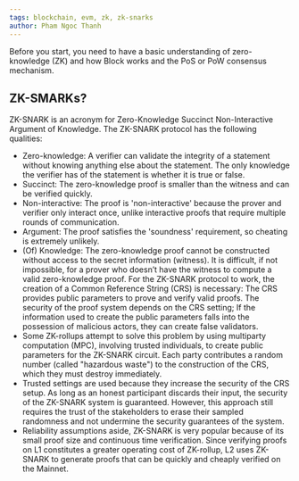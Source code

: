 ```yaml
---
tags: blockchain, evm, zk, zk-snarks
author: Pham Ngoc Thanh
---
```


Before you start, you need to have a basic understanding of zero-knowledge (ZK) and how Block works and the PoS or PoW consensus mechanism.

## ZK-SMARKs?

ZK-SNARK is an acronym for Zero-Knowledge Succinct Non-Interactive Argument of Knowledge. The ZK-SNARK protocol has the following qualities:
- Zero-knowledge: A verifier can validate the integrity of a statement without knowing anything else about the statement. The only knowledge the verifier has of the statement is whether it is true or false.
- Succinct: The zero-knowledge proof is smaller than the witness and can be verified quickly.
- Non-interactive: The proof is 'non-interactive' because the prover and verifier only interact once, unlike interactive proofs that require multiple rounds of communication.
- Argument: The proof satisfies the 'soundness' requirement, so cheating is extremely unlikely.
- (Of) Knowledge: The zero-knowledge proof cannot be constructed without access to the secret information (witness). It is difficult, if not impossible, for a prover who doesn’t have the witness to compute a valid zero-knowledge proof.
For the ZK-SNARK protocol to work, the creation of a Common Reference String (CRS) is necessary: ​​The CRS provides public parameters to prove and verify valid proofs. The security of the proof system depends on the CRS setting; If the information used to create the public parameters falls into the possession of malicious actors, they can create false validators.
- Some ZK-rollups attempt to solve this problem by using multiparty computation (MPC), involving trusted individuals, to create public parameters for the ZK-SNARK circuit. Each party contributes a random number (called "hazardous waste") to the construction of the CRS, which they must destroy immediately.
- Trusted settings are used because they increase the security of the CRS setup. As long as an honest participant discards their input, the security of the ZK-SNARK system is guaranteed. However, this approach still requires the trust of the stakeholders to erase their sampled randomness and not undermine the security guarantees of the system.
- Reliability assumptions aside, ZK-SNARK is very popular because of its small proof size and continuous time verification. Since verifying proofs on L1 constitutes a greater operating cost of ZK-rollup, L2 uses ZK-SNARK to generate proofs that can be quickly and cheaply verified on the Mainnet.
